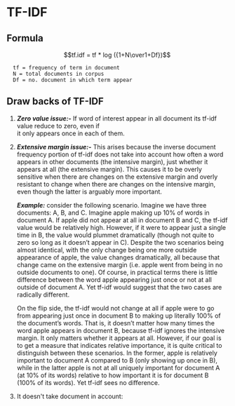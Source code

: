 # TF-IDF

## Formula
   $$tf.idf = tf * log ({1+N\over1+Df})$$

      tf = frequency of term in document  
      N = total documents in corpus  
      Df = no. document in which term appear


## Draw backs of TF-IDF
  1. ***Zero value issue:-*** 
     If word of interest appear in all document its tf-idf value reduce to zero,  even if   
     it only appears once in each of them. 


  2. ***Extensive margin issue:-***
     This arises because the inverse document frequency portion of tf-idf does not take into account how often a word appears in other documents (the intensive margin), just whether it appears at all (the extensive margin). This causes it to be overly sensitive when there are changes on the extensive margin and overly resistant to change when there are changes on the intensive margin, even though the latter is arguably more important.

     ***Example:***
     consider the following scenario. Imagine we have three documents: A, B, and C.
     Imagine apple making up 10% of words in document A. If apple did not appear at all in document B and C, the tf-idf value would be relatively high. However, if it were to appear just a single time in B, the value would plummet dramatically (though not quite to zero so long as it doesn’t appear in C). Despite the two scenarios being almost identical, with the only change being one more outside appearance of apple, the value changes dramatically, all because that change came on the extensive margin (i.e. apple went from being in no outside documents to one). Of course, in practical terms there is little difference between the word apple appearing just once or not at all outside of document A. Yet tf-idf would suggest that the two cases are radically different.

      On the flip side, the tf-idf would not change at all if apple were to go from appearing just once in document B to making up literally 100% of the document’s words. That is, it doesn’t matter how many times the word apple appears in document B, because tf-idf ignores the intensive margin. It only matters whether it appears at all. However, if our goal is to get a measure that indicates relative importance, it is quite critical to distinguish between these scenarios. In the former, apple is relatively important to document A compared to B (only showing up once in B), while in the latter apple is not at all uniquely important for document A (at 10% of its words) relative to how important it is for document B (100% of its words). Yet tf-idf sees no difference.
   3. It doesn't take document in account: 